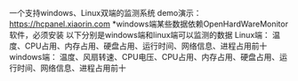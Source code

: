 一个支持windows、Linux双端的监测系统
demo演示：https://hcpanel.xiaorin.com
*windows端某些数据依赖OpenHardWareMonitor软件，必须安装
以下分别是windows端和linux端可以监测的数据
Linux端：
温度、CPU占用、内存占用、硬盘占用、运行时间、网络信息、进程占用前十
windows端：
温度、风扇转速、CPU电压、CPU占用、内存占用、硬盘占用、运行时间、网络信息、进程占用前十
